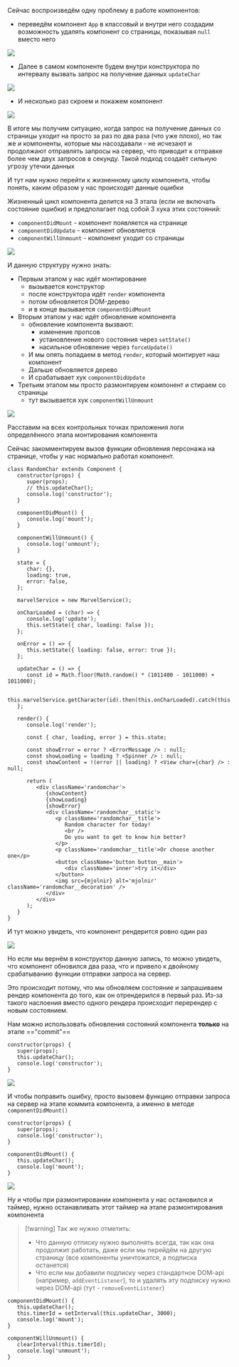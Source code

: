 
Сейчас воспроизведём одну проблему в работе компонентов:
- переведём компонент `App` в классовый и внутри него создадим возможность удалять компонент со страницы, показывая `null` вместо него

![](_png/Pasted%20image%2020230303145125.png)

- Далее в самом компоненте будем внутри конструктора по интервалу вызвать запрос на получение данных `updateChar`

![](_png/Pasted%20image%2020230303145129.png)

- И несколько раз скроем и покажем компонент

![](_png/Pasted%20image%2020230303145140.png)

В итоге мы получим ситуацию, когда запрос на получение данных со страницы уходит на просто за раз по два раза (что уже плохо), но так же и компоненты, которые мы насоздавали - не исчезают и продолжают отправлять запросы на сервер, что приводит к отправке более чем двух запросов в секунду. Такой подход создаёт сильную угрозу утечки данных

И тут нам нужно перейти к жизненному циклу компонента, чтобы понять, каким образом у нас происходят данные ошибки 

Жизненный цикл компонента делится на 3 этапа (если не включать состояние ошибки) и предполагает под собой 3 хука этих состояний:
- `componentDidMount` - компонент появляется на странице
- `componentDidUpdate` - компонент обновляется
- `componentWillUnmount` - компонент уходит со страницы

![](_png/Pasted%20image%2020230303151432.png)

И данную структуру нужно знать:
- Первым этапом у нас идёт монтирование
	- вызывается конструктор
	- после конструктора идёт `render` компонента
	- потом обновляется DOM-дерево
	- и в конце вызывается `componentDidMount`
- Вторым этапом у нас идёт обновление компонента
	- обновление компонента вызвают:
		- изменение пропсов
		- установление нового состояния через `setState()`
		- насильное обновление через `forceUpdate()`
	- И мы опять попадаем в метод `render`, который монтирует наш компонент
	- Дальше обновляется дерево
	- И срабатывает хук `componentDidUpdate`
- Третьим этапом мы просто размонтируем компонент и стираем со страницы
	- тут вызывается хук `componentWillUnmount`

![](_png/Pasted%20image%2020230303151423.png)

Расставим на всех контрольных точках приложения логи определённого этапа монтирования компонента

Сейчас закомментируем вызов функции обновления персонажа на странице, чтобы у нас нормально работал компонент. 

```JS
class RandomChar extends Component {  
   constructor(props) {  
      super(props);  
      // this.updateChar();  
      console.log('constructor');  
   }  
  
   componentDidMount() {  
      console.log('mount');  
   }  
  
   componentWillUnmount() {  
      console.log('unmount');  
   }  
  
   state = {  
      char: {},  
      loading: true,  
      error: false,  
   };  
  
   marvelService = new MarvelService();  
  
   onCharLoaded = (char) => {  
      console.log('update');  
      this.setState({ char, loading: false });  
   };  
  
   onError = () => {  
      this.setState({ loading: false, error: true });  
   };  
  
   updateChar = () => {  
      const id = Math.floor(Math.random() * (1011400 - 1011000) + 1011000);  
  
      this.marvelService.getCharacter(id).then(this.onCharLoaded).catch(this.onError);  
   };  
  
   render() {  
      console.log('render');  
  
      const { char, loading, error } = this.state;  
  
      const showError = error ? <ErrorMessage /> : null;  
      const showLoading = loading ? <Spinner /> : null;  
      const showContent = !(error || loading) ? <View char={char} /> : null;  
  
      return (  
         <div className='randomchar'>  
            {showContent}  
            {showLoading}  
            {showError}  
            <div className='randomchar__static'>  
               <p className='randomchar__title'>  
                  Random character for today!  
                  <br />  
                  Do you want to get to know him better?  
               </p>  
               <p className='randomchar__title'>Or choose another one</p>  
               <button className='button button__main'>  
                  <div className='inner'>try it</div>  
               </button>  
               <img src={mjolnir} alt='mjolnir' className='randomchar__decoration' />  
            </div>  
         </div>  
      );  
   }  
}
```

И тут можно увидеть, что компонент рендерится ровно один раз

![](_png/Pasted%20image%2020230303154242.png)

Но если мы вернём в конструктор данную запись, то можно увидеть, что компонент обновился два раза, что и привело к двойному срабатыванию функции отправки запроса на сервер.

Это происходит потому, что мы обновляем состояние и запрашиваем рендер компонента до того, как он отрендерился в первый раз. Из-за такого наслоения вместо одного рендера происходит перерендер с новым состоянием.

Нам можно использовать обновления состояний компонента **только** на этапе =="commit"==

```JS
constructor(props) {  
   super(props);  
   this.updateChar();  
   console.log('constructor');  
}
```

![](_png/Pasted%20image%2020230303154138.png)

И чтобы поправить ошибку, просто вызовем функцию отправки запроса на сервер на этапе коммита компонента, а именно в методе `componentDidMount()`

```JS
constructor(props) {  
   super(props);  
   console.log('constructor');  
}  
  
componentDidMount() {  
   this.updateChar();  
   console.log('mount');  
}
```

![](_png/Pasted%20image%2020230303155543.png)

Ну и чтобы при размонтировании компонента у нас остановился и таймер, нужно останавливать этот таймер на этапе размонтирования компонента

>[!warning] Так же нужно отметить:
>- Что данную отписку нужно выполнять всегда, так как она продолжит работать, даже если мы перейдём на другую страницу (все компоненты уничтожатся, а подписка останется)
>- Что если мы добавили подписку через стандартное DOM-api (например, `addEventListener`), то и удалять эту подписку нужно через DOM-api (тут - `removeEventListener`)

```JS
componentDidMount() {  
   this.updateChar();  
   this.timerId = setInterval(this.updateChar, 3000);  
   console.log('mount');  
}  
  
componentWillUnmount() {  
   clearInterval(this.timerId);  
   console.log('unmount');  
}
```
